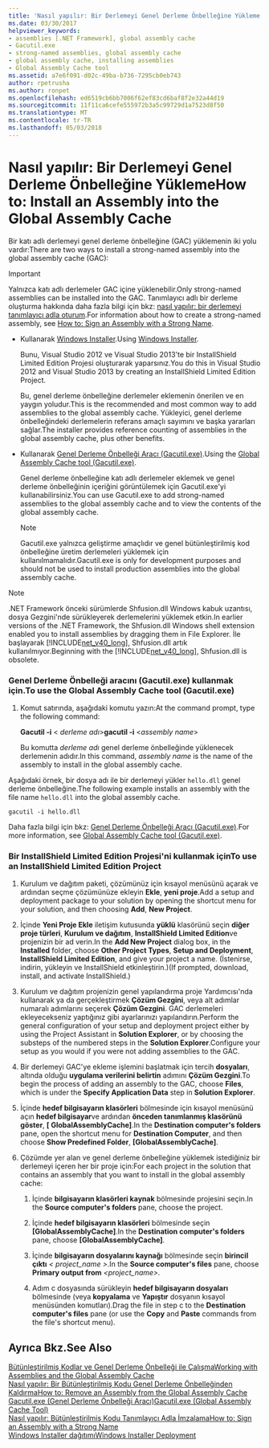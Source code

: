```yaml
---
title: 'Nasıl yapılır: Bir Derlemeyi Genel Derleme Önbelleğine Yükleme'
ms.date: 03/30/2017
helpviewer_keywords:
- assemblies [.NET Framework], global assembly cache
- Gacutil.exe
- strong-named assemblies, global assembly cache
- global assembly cache, installing assemblies
- Global Assembly Cache tool
ms.assetid: a7e6f091-d02c-49ba-b736-7295cb0eb743
author: rpetrusha
ms.author: ronpet
ms.openlocfilehash: ed6519cb6bb7006f62ef83cd6baf8f2e32a44d19
ms.sourcegitcommit: 11f11ca6cefe555972b3a5c99729d1a7523d8f50
ms.translationtype: MT
ms.contentlocale: tr-TR
ms.lasthandoff: 05/03/2018
---
```

# <a name="how-to-install-an-assembly-into-the-global-assembly-cache"></a><span data-ttu-id="70476-102">Nasıl yapılır: Bir Derlemeyi Genel Derleme Önbelleğine Yükleme</span><span class="sxs-lookup"><span data-stu-id="70476-102">How to: Install an Assembly into the Global Assembly Cache</span></span>
<span data-ttu-id="70476-103">Bir katı adlı derlemeyi genel derleme önbelleğine (GAC) yüklemenin iki yolu vardır:</span><span class="sxs-lookup"><span data-stu-id="70476-103">There are two ways to install a strong-named assembly into the global assembly cache (GAC):</span></span>  
  
> [!IMPORTANT]
>  <span data-ttu-id="70476-104">Yalnızca katı adlı derlemeler GAC içine yüklenebilir.</span><span class="sxs-lookup"><span data-stu-id="70476-104">Only strong-named assemblies can be installed into the GAC.</span></span> <span data-ttu-id="70476-105">Tanımlayıcı adlı bir derleme oluşturma hakkında daha fazla bilgi için bkz: [nasıl yapılır: bir derlemeyi tanımlayıcı adla oturum](../../../docs/framework/app-domains/how-to-sign-an-assembly-with-a-strong-name.md).</span><span class="sxs-lookup"><span data-stu-id="70476-105">For information about how to create a strong-named assembly, see [How to: Sign an Assembly with a Strong Name](../../../docs/framework/app-domains/how-to-sign-an-assembly-with-a-strong-name.md).</span></span>  
  
-   <span data-ttu-id="70476-106">Kullanarak [Windows Installer](http://msdn.microsoft.com/library/windows/desktop/cc185688.aspx).</span><span class="sxs-lookup"><span data-stu-id="70476-106">Using [Windows Installer](http://msdn.microsoft.com/library/windows/desktop/cc185688.aspx).</span></span>  
  
     <span data-ttu-id="70476-107">Bunu, Visual Studio 2012 ve Visual Studio 2013'te bir InstallShield Limited Edition Projesi oluşturarak yaparsınız.</span><span class="sxs-lookup"><span data-stu-id="70476-107">You do this in Visual Studio 2012 and Visual Studio 2013 by creating an InstallShield Limited Edition Project.</span></span>  
  
     <span data-ttu-id="70476-108">Bu, genel derleme önbelleğine derlemeler eklemenin önerilen ve en yaygın yoludur.</span><span class="sxs-lookup"><span data-stu-id="70476-108">This is the recommended and most common way to add assemblies to the global assembly cache.</span></span> <span data-ttu-id="70476-109">Yükleyici, genel derleme önbelleğindeki derlemelerin referans amaçlı sayımını ve başka yararları sağlar.</span><span class="sxs-lookup"><span data-stu-id="70476-109">The installer provides reference counting of assemblies in the global assembly cache, plus other benefits.</span></span>  
  
-   <span data-ttu-id="70476-110">Kullanarak [Genel Derleme Önbelleği Aracı (Gacutil.exe)](../../../docs/framework/tools/gacutil-exe-gac-tool.md).</span><span class="sxs-lookup"><span data-stu-id="70476-110">Using the [Global Assembly Cache tool (Gacutil.exe)](../../../docs/framework/tools/gacutil-exe-gac-tool.md).</span></span>  
  
     <span data-ttu-id="70476-111">Genel derleme önbelleğine katı adlı derlemeler eklemek ve genel derleme önbelleğinin içeriğini görüntülemek için Gacutil.exe'yi kullanabilirsiniz.</span><span class="sxs-lookup"><span data-stu-id="70476-111">You can use Gacutil.exe to add strong-named assemblies to the global assembly cache and to view the contents of the global assembly cache.</span></span>  
  
    > [!NOTE]
    >  <span data-ttu-id="70476-112">Gacutil.exe yalnızca geliştirme amaçlıdır ve genel bütünleştirilmiş kod önbelleğine üretim derlemeleri yüklemek için kullanılmamalıdır.</span><span class="sxs-lookup"><span data-stu-id="70476-112">Gacutil.exe is only for development purposes and should not be used to install production assemblies into the global assembly cache.</span></span>  
  
> [!NOTE]
>  <span data-ttu-id="70476-113">.NET Framework önceki sürümlerde Shfusion.dll Windows kabuk uzantısı, dosya Gezgini'nde sürükleyerek derlemelerini yüklemek etkin.</span><span class="sxs-lookup"><span data-stu-id="70476-113">In earlier versions of the .NET Framework, the Shfusion.dll Windows shell extension enabled you to install assemblies by dragging them in File Explorer.</span></span> <span data-ttu-id="70476-114">İle başlayarak [!INCLUDE[net_v40_long](../../../includes/net-v40-long-md.md)], Shfusion.dll artık kullanılmıyor.</span><span class="sxs-lookup"><span data-stu-id="70476-114">Beginning with the [!INCLUDE[net_v40_long](../../../includes/net-v40-long-md.md)], Shfusion.dll is obsolete.</span></span>  
  
### <a name="to-use-the-global-assembly-cache-tool-gacutilexe"></a><span data-ttu-id="70476-115">Genel Derleme Önbelleği aracını (Gacutil.exe) kullanmak için.</span><span class="sxs-lookup"><span data-stu-id="70476-115">To use the Global Assembly Cache tool (Gacutil.exe)</span></span>  
  
1.  <span data-ttu-id="70476-116">Komut satırında, aşağıdaki komutu yazın:</span><span class="sxs-lookup"><span data-stu-id="70476-116">At the command prompt, type the following command:</span></span>  
  
     <span data-ttu-id="70476-117">**Gacutil -i** \< *derleme adı*></span><span class="sxs-lookup"><span data-stu-id="70476-117">**gacutil -i** \<*assembly name*></span></span>  
  
     <span data-ttu-id="70476-118">Bu komutta *derleme adı* genel derleme önbelleğinde yüklenecek derlemenin adıdır.</span><span class="sxs-lookup"><span data-stu-id="70476-118">In this command, *assembly name* is the name of the assembly to install in the global assembly cache.</span></span>  
  
 <span data-ttu-id="70476-119">Aşağıdaki örnek, bir dosya adı ile bir derlemeyi yükler `hello.dll` genel derleme önbelleğine.</span><span class="sxs-lookup"><span data-stu-id="70476-119">The following example installs an assembly with the file name `hello.dll` into the global assembly cache.</span></span>  
  
```  
gacutil -i hello.dll  
```  
  
 <span data-ttu-id="70476-120">Daha fazla bilgi için bkz: [Genel Derleme Önbelleği Aracı (Gacutil.exe)](../../../docs/framework/tools/gacutil-exe-gac-tool.md).</span><span class="sxs-lookup"><span data-stu-id="70476-120">For more information, see [Global Assembly Cache tool (Gacutil.exe)](../../../docs/framework/tools/gacutil-exe-gac-tool.md).</span></span>  
  
### <a name="to-use-an-installshield-limited-edition-project"></a><span data-ttu-id="70476-121">Bir InstallShield Limited Edition Projesi'ni kullanmak için</span><span class="sxs-lookup"><span data-stu-id="70476-121">To use an InstallShield Limited Edition Project</span></span>  
  
1.  <span data-ttu-id="70476-122">Kurulum ve dağıtım paketi, çözümünüz için kısayol menüsünü açarak ve ardından seçme çözümünüze ekleyin **Ekle**, **yeni proje**.</span><span class="sxs-lookup"><span data-stu-id="70476-122">Add a setup and deployment package to your solution by opening the shortcut menu for your solution, and then choosing **Add**, **New Project**.</span></span>  
  
2.  <span data-ttu-id="70476-123">İçinde **Yeni Proje Ekle** iletişim kutusunda **yüklü** klasörünü seçin **diğer proje türleri**, **Kurulum ve dağıtım**, **InstallShield Limited Edition**ve projenizin bir ad verin.</span><span class="sxs-lookup"><span data-stu-id="70476-123">In the **Add New Project** dialog box, in the **Installed** folder, choose **Other Project Types**,  **Setup and Deployment**, **InstallShield Limited Edition**, and give your project a name.</span></span> <span data-ttu-id="70476-124">(İstenirse, indirin, yükleyin ve InstallShield etkinleştirin.)</span><span class="sxs-lookup"><span data-stu-id="70476-124">(If prompted, download, install, and activate InstallShield.)</span></span>  
  
3.  <span data-ttu-id="70476-125">Kurulum ve dağıtım projenizin genel yapılandırma proje Yardımcısı'nda kullanarak ya da gerçekleştirmek **Çözüm Gezgini**, veya alt adımlar numaralı adımlarını seçerek **Çözüm Gezgini**. GAC derlemeleri ekleyecekseniz yaptığınız gibi ayarlarınızı yapılandırın.</span><span class="sxs-lookup"><span data-stu-id="70476-125">Perform the general configuration of your setup and deployment project either by using the Project Assistant in **Solution Explorer**, or by choosing the substeps of the numbered steps in the **Solution Explorer**.Configure your setup as you would if you were not adding assemblies to the GAC.</span></span>  
  
4.  <span data-ttu-id="70476-126">Bir derlemeyi GAC'ye ekleme işlemini başlatmak için tercih **dosyaları**, altında olduğu **uygulama verilerini belirtin** adımını **Çözüm Gezgini**.</span><span class="sxs-lookup"><span data-stu-id="70476-126">To begin the process of adding an assembly to the GAC, choose **Files**, which is under the **Specify Application Data** step in **Solution Explorer**.</span></span>  
  
5.  <span data-ttu-id="70476-127">İçinde **hedef bilgisayarın klasörleri** bölmesinde için kısayol menüsünü açın **hedef bilgisayar**ve ardından **önceden tanımlanmış klasörünü göster**, **[ GlobalAssemblyCache]**.</span><span class="sxs-lookup"><span data-stu-id="70476-127">In the **Destination computer's folders** pane, open the shortcut menu for **Destination Computer**, and then choose **Show Predefined Folder**, **[GlobalAssemblyCache]**.</span></span>  
  
6.  <span data-ttu-id="70476-128">Çözümde yer alan ve genel derleme önbelleğine yüklemek istediğiniz bir derlemeyi içeren her bir proje için:</span><span class="sxs-lookup"><span data-stu-id="70476-128">For each project in the solution that contains an assembly that you want to install in the global assembly cache:</span></span>  
  
    1.  <span data-ttu-id="70476-129">İçinde **bilgisayarın klasörleri kaynak** bölmesinde projesini seçin.</span><span class="sxs-lookup"><span data-stu-id="70476-129">In the **Source computer's folders** pane, choose the project.</span></span>  
  
    2.  <span data-ttu-id="70476-130">İçinde **hedef bilgisayarın klasörleri** bölmesinde seçin **[GlobalAssemblyCache]**.</span><span class="sxs-lookup"><span data-stu-id="70476-130">In the **Destination computer's folders** pane, choose **[GlobalAssemblyCache]**.</span></span>  
  
    3.  <span data-ttu-id="70476-131">İçinde **bilgisayarın dosyalarını kaynağı** bölmesinde seçin **birincil çıktı** *< project_name >*.</span><span class="sxs-lookup"><span data-stu-id="70476-131">In the **Source computer's files** pane, choose **Primary output from** *<project_name>*.</span></span>  
  
    4.  <span data-ttu-id="70476-132">Adım c dosyasında sürükleyin **hedef bilgisayarın dosyaları** bölmesinde (veya **kopyalama** ve **Yapıştır** dosyanın kısayol menüsünden komutları).</span><span class="sxs-lookup"><span data-stu-id="70476-132">Drag the file in step c to the **Destination computer's files** pane (or use the **Copy** and **Paste** commands from the file's shortcut menu).</span></span>  
  
## <a name="see-also"></a><span data-ttu-id="70476-133">Ayrıca Bkz.</span><span class="sxs-lookup"><span data-stu-id="70476-133">See Also</span></span>  
 [<span data-ttu-id="70476-134">Bütünleştirilmiş Kodlar ve Genel Derleme Önbelleği ile Çalışma</span><span class="sxs-lookup"><span data-stu-id="70476-134">Working with Assemblies and the Global Assembly Cache</span></span>](../../../docs/framework/app-domains/working-with-assemblies-and-the-gac.md)  
 [<span data-ttu-id="70476-135">Nasıl yapılır: Bir Bütünleştirilmiş Kodu Genel Derleme Önbelleğinden Kaldırma</span><span class="sxs-lookup"><span data-stu-id="70476-135">How to: Remove an Assembly from the Global Assembly Cache</span></span>](../../../docs/framework/app-domains/how-to-remove-an-assembly-from-the-gac.md)  
 [<span data-ttu-id="70476-136">Gacutil.exe (Genel Derleme Önbelleği Aracı)</span><span class="sxs-lookup"><span data-stu-id="70476-136">Gacutil.exe (Global Assembly Cache Tool)</span></span>](../../../docs/framework/tools/gacutil-exe-gac-tool.md)  
 [<span data-ttu-id="70476-137">Nasıl yapılır: Bütünleştirilmiş Kodu Tanımlayıcı Adla İmzalama</span><span class="sxs-lookup"><span data-stu-id="70476-137">How to: Sign an Assembly with a Strong Name</span></span>](../../../docs/framework/app-domains/how-to-sign-an-assembly-with-a-strong-name.md)  
 [<span data-ttu-id="70476-138">Windows Installer dağıtımı</span><span class="sxs-lookup"><span data-stu-id="70476-138">Windows Installer Deployment</span></span>](http://msdn.microsoft.com/library/121be21b-b916-43e2-8f10-8b080516d2a0)
